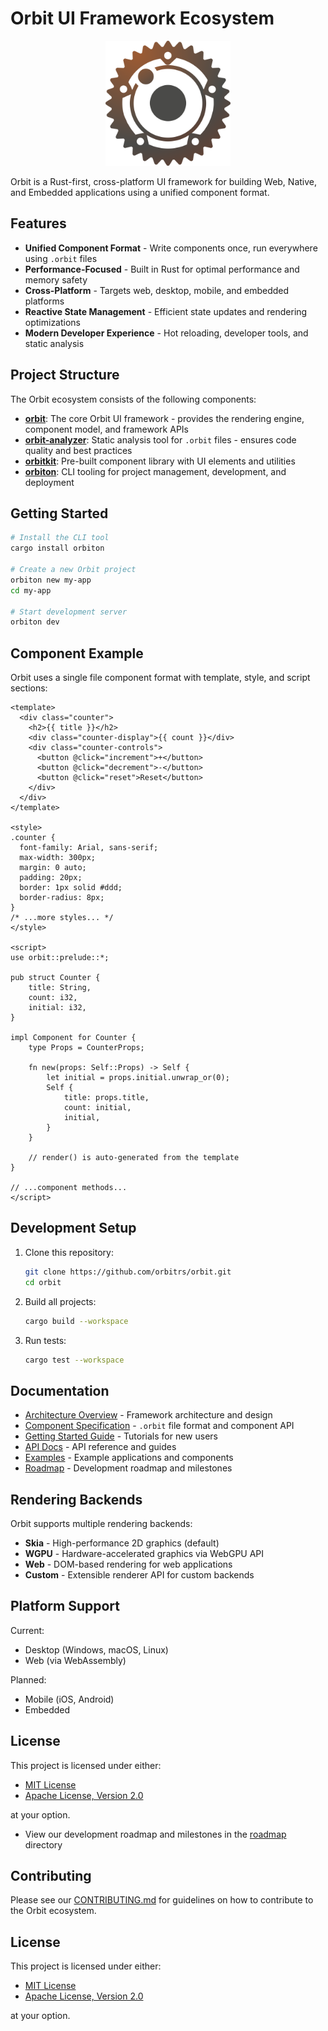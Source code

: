 # Orbit UI Framework Ecosystem

<p align="center">
  <img src="assets/orbitrs.svg" alt="Orbit UI Framework" width="200">
</p>

Orbit is a Rust-first, cross-platform UI framework for building Web, Native, and Embedded applications using a unified component format.

## Features

- **Unified Component Format** - Write components once, run everywhere using `.orbit` files
- **Performance-Focused** - Built in Rust for optimal performance and memory safety
- **Cross-Platform** - Targets web, desktop, mobile, and embedded platforms
- **Reactive State Management** - Efficient state updates and rendering optimizations
- **Modern Developer Experience** - Hot reloading, developer tools, and static analysis

## Project Structure

The Orbit ecosystem consists of the following components:

- **[orbit](./orbit)**: The core Orbit UI framework - provides the rendering engine, component model, and framework APIs
- **[orbit-analyzer](./orbit-analyzer)**: Static analysis tool for `.orbit` files - ensures code quality and best practices
- **[orbitkit](./orbitkit)**: Pre-built component library with UI elements and utilities
- **[orbiton](./orbiton)**: CLI tooling for project management, development, and deployment

## Getting Started

```bash
# Install the CLI tool
cargo install orbiton

# Create a new Orbit project
orbiton new my-app
cd my-app

# Start development server
orbiton dev
```

## Component Example

Orbit uses a single file component format with template, style, and script sections:

```
<template>
  <div class="counter">
    <h2>{{ title }}</h2>
    <div class="counter-display">{{ count }}</div>
    <div class="counter-controls">
      <button @click="increment">+</button>
      <button @click="decrement">-</button>
      <button @click="reset">Reset</button>
    </div>
  </div>
</template>

<style>
.counter {
  font-family: Arial, sans-serif;
  max-width: 300px;
  margin: 0 auto;
  padding: 20px;
  border: 1px solid #ddd;
  border-radius: 8px;
}
/* ...more styles... */
</style>

<script>
use orbit::prelude::*;

pub struct Counter {
    title: String,
    count: i32,
    initial: i32,
}

impl Component for Counter {
    type Props = CounterProps;
    
    fn new(props: Self::Props) -> Self {
        let initial = props.initial.unwrap_or(0);
        Self {
            title: props.title,
            count: initial,
            initial,
        }
    }
    
    // render() is auto-generated from the template
}

// ...component methods...
</script>
```

## Development Setup

1. Clone this repository:
   ```bash
   git clone https://github.com/orbitrs/orbit.git
   cd orbit
   ```

2. Build all projects:
   ```bash
   cargo build --workspace
   ```

3. Run tests:
   ```bash
   cargo test --workspace
   ```

## Documentation

- [Architecture Overview](./docs/architecture.md) - Framework architecture and design
- [Component Specification](./orbit/orbit-spec.md) - `.orbit` file format and component API
- [Getting Started Guide](./docs/getting-started/README.md) - Tutorials for new users
- [API Docs](./docs/api/README.md) - API reference and guides
- [Examples](./examples) - Example applications and components
- [Roadmap](./docs/roadmap/README.md) - Development roadmap and milestones

## Rendering Backends

Orbit supports multiple rendering backends:

- **Skia** - High-performance 2D graphics (default)
- **WGPU** - Hardware-accelerated graphics via WebGPU API
- **Web** - DOM-based rendering for web applications
- **Custom** - Extensible renderer API for custom backends

## Platform Support

Current:
- Desktop (Windows, macOS, Linux)
- Web (via WebAssembly)

Planned:
- Mobile (iOS, Android)
- Embedded

## License

This project is licensed under either:

- [MIT License](LICENSE-MIT)
- [Apache License, Version 2.0](LICENSE-APACHE)

at your option.
- View our development roadmap and milestones in the [roadmap](./docs/roadmap) directory

## Contributing

Please see our [CONTRIBUTING.md](./CONTRIBUTING.md) for guidelines on how to contribute to the Orbit ecosystem.

## License

This project is licensed under either:

- [MIT License](./LICENSE-MIT)
- [Apache License, Version 2.0](./LICENSE-APACHE)

at your option.
